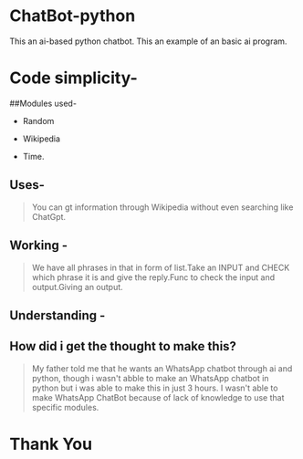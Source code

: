# ChatBot-python
This an ai-based python chatbot. This an example of an basic ai program.


# Code simplicity- 
##Modules used- 
- Random
* Wikipedia
+ Time.
## Uses-
>You can gt information through Wikipedia without even searching like ChatGpt.
## Working -
>We have all phrases in that in form of list.Take an INPUT and CHECK which phrase it is and give the reply.Func to check the input and output.Giving an output.

## Understanding -


## How did i get the thought to make this? 
>My father told me that he wants an  WhatsApp  chatbot through ai and python, though i wasn't abble to make an WhatsApp chatbot in python but i was able to make this in just 3 hours. I wasn't able to make WhatsApp ChatBot because of lack of knowledge to use that specific modules.


# Thank You
